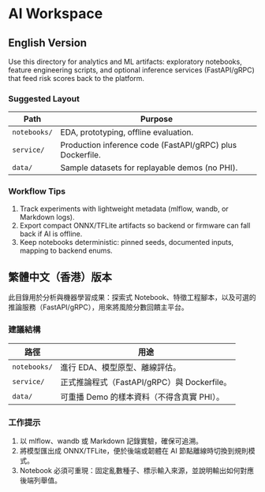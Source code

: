 # AI Workspace

## English Version
Use this directory for analytics and ML artifacts: exploratory notebooks, feature engineering scripts, and optional inference services (FastAPI/gRPC) that feed risk scores back to the platform.

### Suggested Layout
| Path | Purpose |
|------|---------|
| `notebooks/` | EDA, prototyping, offline evaluation. |
| `service/` | Production inference code (FastAPI/gRPC) plus Dockerfile. |
| `data/` | Sample datasets for replayable demos (no PHI). |

### Workflow Tips
1. Track experiments with lightweight metadata (mlflow, wandb, or Markdown logs).
2. Export compact ONNX/TFLite artifacts so backend or firmware can fall back if AI is offline.
3. Keep notebooks deterministic: pinned seeds, documented inputs, mapping to backend enums.

## 繁體中文（香港）版本
此目錄用於分析與機器學習成果：探索式 Notebook、特徵工程腳本，以及可選的推論服務（FastAPI/gRPC），用來將風險分數回饋主平台。

### 建議結構
| 路徑 | 用途 |
|------|------|
| `notebooks/` | 進行 EDA、模型原型、離線評估。 |
| `service/` | 正式推論程式（FastAPI/gRPC）與 Dockerfile。 |
| `data/` | 可重播 Demo 的樣本資料（不得含真實 PHI）。 |

### 工作提示
1. 以 mlflow、wandb 或 Markdown 記錄實驗，確保可追溯。
2. 將模型匯出成 ONNX/TFLite，便於後端或韌體在 AI 節點離線時切換到規則模式。
3. Notebook 必須可重現：固定亂數種子、標示輸入來源，並說明輸出如何對應後端列舉值。
